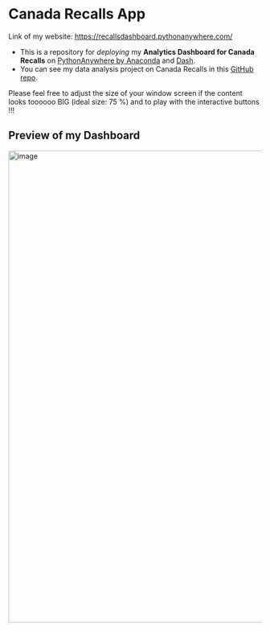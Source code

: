 # Canada Recalls App

Link of my website: https://recallsdashboard.pythonanywhere.com/

- This is a repository for *deploying* my **Analytics Dashboard for Canada Recalls** on [PythonAnywhere by Anaconda](https://www.pythonanywhere.com/) and [Dash](https://plotly.com/dash/).
- You can see my data analysis project on Canada Recalls in this [GitHub repo](https://github.com/chanronnie/Capstone-Project).

Please feel free to adjust the size of your window screen if the content looks toooooo BIG (ideal size: 75 %) and to play with the interactive buttons !!!

## Preview of my Dashboard
<img width="938" alt="image" src="https://user-images.githubusercontent.com/121308347/232262991-83281190-b309-46f0-ae7f-7585544c740c.png">
